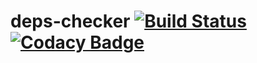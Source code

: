 # deps-checker [![Build Status](https://travis-ci.org/miche-atucha/deps-checker.svg?branch=master)](https://travis-ci.org/miche-atucha/deps-checker) [![Codacy Badge](https://api.codacy.com/project/badge/Grade/ec136416a2264432b1f60651c58ef0e3)](https://www.codacy.com/app/miche-atucha/deps-checker?utm_source=github.com&amp;utm_medium=referral&amp;utm_content=miche-atucha/deps-checker&amp;utm_campaign=Badge_Grade)

